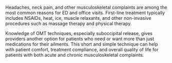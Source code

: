 Headaches, neck pain, and other musculoskeletal complaints are among the most common reasons for ED and office visits. First-line treatment typically includes NSAIDs, heat, ice, muscle relaxants, and other non-invasive procedures such as massage therapy and physical therapy.

Knowledge of OMT techniques, especially suboccipital release, gives providers another option for patients who need or want more than just medications for their ailments. This short and simple technique can help with patient comfort, treatment compliance, and overall quality of life for patients with both acute and chronic musculoskeletal complaints.